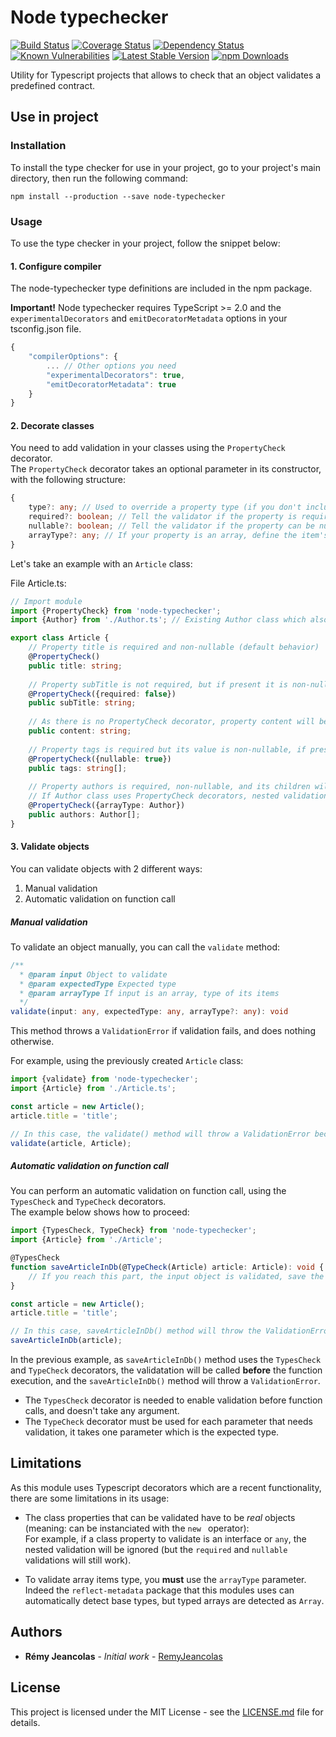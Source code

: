 # Node typechecker

[![Build Status](https://travis-ci.org/RemyJeancolas/node-typechecker.svg?branch=master)](https://travis-ci.org/RemyJeancolas/node-typechecker)
[![Coverage Status](https://coveralls.io/repos/github/RemyJeancolas/node-typechecker/badge.svg)](https://coveralls.io/github/RemyJeancolas/node-typechecker)
[![Dependency Status](https://gemnasium.com/badges/github.com/RemyJeancolas/node-typechecker.svg)](https://gemnasium.com/github.com/RemyJeancolas/node-typechecker)
[![Known Vulnerabilities](https://snyk.io/test/github/RemyJeancolas/node-typechecker/badge.svg)](https://snyk.io/test/github/RemyJeancolas/node-typechecker)
[![Latest Stable Version](https://img.shields.io/npm/v/node-typechecker.svg)](https://www.npmjs.com/package/node-typechecker)
[![npm Downloads](https://img.shields.io/npm/dm/node-typechecker.svg)](https://www.npmjs.com/package/node-typechecker)

Utility for Typescript projects that allows to check that an object validates a predefined contract.

## Use in project

### Installation

To install the type checker for use in your project, go to your project's main directory, then run the following command:

```
npm install --production --save node-typechecker
```

### Usage

To use the type checker in your project, follow the snippet below:

#### 1. Configure compiler

The node-typechecker type definitions are included in the npm package.

**Important!** Node typechecker requires TypeScript >= 2.0 and the `experimentalDecorators` and `emitDecoratorMetadata` options in your tsconfig.json file.
```js
{
    "compilerOptions": {
        ... // Other options you need
        "experimentalDecorators": true,
        "emitDecoratorMetadata": true
    }
}
```

#### 2. Decorate classes

You need to add validation in your classes using the `PropertyCheck` decorator.  
The `PropertyCheck` decorator takes an optional parameter in its constructor, with the following structure:  
```ts
{
    type?: any; // Used to override a property type (if you don't include this parameter, property type will be automatically found)
    required?: boolean; // Tell the validator if the property is required (default to true)
    nullable?: boolean; // Tell the validator if the property can be null or undefined (default false)
    arrayType?: any; // If your property is an array, define the item's type. If you don't want to check the item's type, just omit this parameter (default undefined)
}
```

Let's take an example with an `Article` class:

File Article.ts:
```ts
// Import module
import {PropertyCheck} from 'node-typechecker';
import {Author} from './Author.ts'; // Existing Author class which also contains validation

export class Article {
    // Property title is required and non-nullable (default behavior)
    @PropertyCheck()
    public title: string;
    
    // Property subTitle is not required, but if present it is non-nullable
    @PropertyCheck({required: false})
    public subTitle: string;
    
    // As there is no PropertyCheck decorator, property content will be ignored by the Type checker
    public content: string;
    
    // Property tags is required but its value is non-nullable, if present, tags items will not be checked
    @PropertyCheck({nullable: true})
    public tags: string[];
    
    // Property authors is required, non-nullable, and its children will be checked as Author objects
    // If Author class uses PropertyCheck decorators, nested validation will be performed
    @PropertyCheck({arrayType: Author})
    public authors: Author[];
}
```

#### 3. Validate objects

You can validate objects with 2 different ways: 
1. Manual validation
2. Automatic validation on function call
 
##### Manual validation

To validate an object manually, you can call the `validate` method:

```ts
/**
  * @param input Object to validate
  * @param expectedType Expected type
  * @param arrayType If input is an array, type of its items
  */
validate(input: any, expectedType: any, arrayType?: any): void
```
This method throws a `ValidationError` if validation fails, and does nothing otherwise.

For example, using the previously created `Article` class:
```ts
import {validate} from 'node-typechecker';
import {Article} from './Article.ts';

const article = new Article();
article.title = 'title';

// In this case, the validate() method will throw a ValidationError because the Article 'tags' property is required
validate(article, Article);
```

##### Automatic validation on function call

You can perform an automatic validation on function call, using the `TypesCheck` and `TypeCheck` decorators.  
The example below shows how to proceed:

```ts
import {TypesCheck, TypeCheck} from 'node-typechecker';
import {Article} from './Article';

@TypesCheck
function saveArticleInDb(@TypeCheck(Article) article: Article): void {
    // If you reach this part, the input object is validated, save the article in database
}

const article = new Article();
article.title = 'title';

// In this case, saveArticleInDb() method will throw the ValidationError
saveArticleInDb(article);
```

In the previous example, as `saveArticleInDb()` method uses the `TypesCheck` and `TypeCheck` decorators, the validatation will be called **before** the function execution, and the `saveArticleInDb()` method will throw a `ValidationError`.  

* The `TypesCheck` decorator is needed to enable validation before function calls, and doesn't take any argument.  
* The `TypeCheck` decorator must be used for each parameter that needs validation, it takes one parameter which is the expected type.
 
## Limitations

As this module uses Typescript decorators which are a recent functionality, there are some limitations in its usage:

* The class properties that can be validated have to be *real* objects (meaning: can be instanciated with the `new ` operator):  
For example, if a class property to validate is an interface or `any`, the nested validation will be ignored (but the `required` and `nullable` validations will still work).

* To validate array items type, you **must** use the `arrayType` parameter. Indeed the `reflect-metadata` package that this modules uses can automatically detect base types, but typed arrays are detected as `Array`.

## Authors

* **Rémy Jeancolas** - *Initial work* - [RemyJeancolas](https://github.com/RemyJeancolas)

## License

This project is licensed under the MIT License - see the [LICENSE.md](LICENSE.md) file for details.